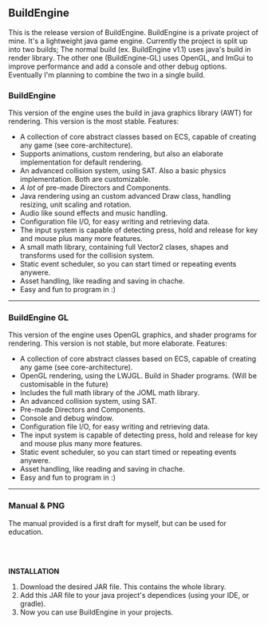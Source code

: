 <h2>BuildEngine</h2>

This is the release version of BuildEngine. BuildEngine is a private project of mine. It's a lightweight java game engine.
Currently the project is split up into two builds; The normal build (ex. BuildEngine v1.1) uses java's build in render library.
The other one (BuildEngine-GL) uses OpenGL, and ImGui to improve performance and add a console and other debug options.
Eventually I'm planning to combine the two in a single build. 

<h3>BuildEngine</h3>

This version of the engine uses the build in java graphics library (AWT) for rendering. This version is the most stable.
Features:
 - A collection of core abstract classes based on ECS, capable of creating any game (see core-architecture).
 - Supports animations, custom rendering, but also an elaborate implementation for default rendering.
 - An advanced collision system, using SAT. Also a basic physics implementation. Both are customizable.
 - <i>A lot</i> of pre-made Directors and Components. 
 - Java rendering using an custom advanced Draw class, handling resizing, unit scaling and rotation.
 - Audio like sound effects and music handling.
 - Configuration file I/O, for easy writing and retrieving data.
 - The input system is capable of detecting press, hold and release for key and mouse plus many more features.
 - A small math library, containing full Vector2 clases, shapes and transforms used for the collision system.
 - Static event scheduler, so you can start timed or repeating events anywere.
 - Asset handling, like reading and saving in chache.
 - Easy and fun to program in :)

<hr>

<h3>BuildEngine GL</h3>

This version of the engine uses OpenGL graphics, and shader programs for rendering. This version is not stable, but more elaborate.
Features:
 - A collection of core abstract classes based on ECS, capable of creating any game (see core-architecture).
 - OpenGL rendering, using the LWJGL. Build in Shader programs. (Will be customisable in the future)
 - Includes the full math library of the JOML math library.
 - An advanced collision system, using SAT.
 - Pre-made Directors and Components. 
 - Console and debug window.
 - Configuration file I/O, for easy writing and retrieving data.
 - The input system is capable of detecting press, hold and release for key and mouse plus many more features.
 - Static event scheduler, so you can start timed or repeating events anywere.
 - Asset handling, like reading and saving in chache.
 - Easy and fun to program in :)

<hr>

<h3>Manual & PNG</h3>

The manual provided is a first draft for myself, but can be used for education.

<br>
<br>

<b>INSTALLATION</b>

1. Download the desired JAR file. This contains the whole library.
2. Add this JAR file to your java project's dependices (using your IDE, or gradle). 
3. Now you can use BuildEngine in your projects.
